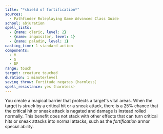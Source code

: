 ```yaml
---
title: "*shield of fortification*"
sources:
  - Pathfinder Roleplaying Game Advanced Class Guide
school: abjuration
spell_lists:
  - {name: cleric, level: 2}
  - {name: inquisitor, level: 1}
  - {name: paladin, level: 1}
casting_time: 1 standard action
components:
  - V
  - S
  - DF
range: touch
target: creature touched
duration: 1 minute/level
saving_throw: Fortitude negates (harmless)
spell_resistance: yes (harmless)
---
```


You create a magical barrier that protects a target's vital areas. When the target is struck by a critical hit or a sneak attack, there is a 25% chance that the critical hit or sneak attack is negated and damage is instead rolled normally. This benefit does not stack with other effects that can turn critical hits or sneak attacks into normal attacks, such as the *fortification* armor special ability.

